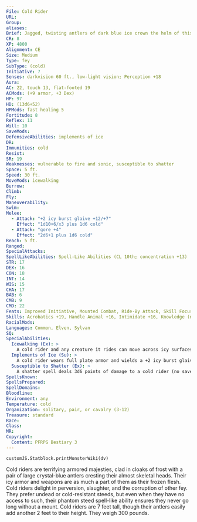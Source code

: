 ```yaml
---
File: Cold Rider
URL: 
Group: 
aliases: 
Brief: Jagged, twisting antlers of dark blue ice crown the helm of this ice-armored humanoid figure.
CR: 8
XP: 4800
Alignment: CE
Size: Medium
Type: fey
SubType: (cold)
Initiative: 7
Senses: darkvision 60 ft., low-light vision; Perception +18
Aura: 
AC: 22, touch 13, flat-footed 19
ACMods: (+9 armor, +3 Dex)
HP: 97
HD: (13d6+52)
HPMods: fast healing 5
Fortitude: 8
Reflex: 11
Will: 10
SaveMods: 
DefensiveAbilities: implements of ice
DR: 
Immunities: cold
Resist: 
SR: 19
Weaknesses: vulnerable to fire and sonic, susceptible to shatter
Space: 5 ft.
Speed: 30 ft.
MoveMods: icewalking
Burrow: 
Climb: 
Fly: 
Maneuverability: 
Swim: 
Melee: 
  - Attack: "+2 icy burst glaive +12/+7"
    Effect: "1d10+6/x3 plus 1d6 cold"
  - Attack: "gore +4"
    Effect: "2d6+1 plus 1d6 cold"
Reach: 5 ft.
Ranged: 
SpecialAttacks: 
SpellLikeAbilities: Spell-Like Abilities (CL 10th; concentration +13)  Constant-pass without trace   At Will-chill metal (DC 15), deep slumber (DC 16), ghost sound (DC 13), obscuring mist, phantom steed, ray of frost   1/day-freedom of movement, ice storm
STR: 17
DEX: 16
CON: 18
INT: 14
WIS: 15
CHA: 17
BAB: 6
CMB: 9
CMD: 22
Feats: Improved Initiative, Mounted Combat, Ride-By Attack, Skill Focus (Ride), Spirited Charge, Trample, Weapon Focus (glaive)
Skills: Acrobatics +19, Handle Animal +16, Intimidate +16, Knowledge (nature) +18, Perception +18, Ride +22, Sense Motive +18, Stealth +19
RacialMods: 
Languages: Common, Elven, Sylvan
SQ: 
SpecialAbilities:
  Icewalking (Ex): >
    A cold rider and any creature it rides can move across icy surfaces without penalty and do not need to make Acrobatics checks to run or charge on ice. They may climb icy surfaces as if under the effects of the spider climb spell.
  Implements of Ice (Su): >
    A cold rider wears full plate armor and wields a +2 icy burst glaive made of magical ice as hard as steel. Its armor does not restrict it in any way. When a cold rider dies, its armor and glaive melt into water in 1d6 rounds.
  Susceptible to Shatter (Ex): >
    A shatter spell deals 3d6 points of damage to a cold rider (no save) and reduces its armor bonus by 2 for 1 minute. Shatter spells automatically overcome a cold rider's spell resistance.
SpellsKnown: 
SpellsPrepared: 
SpellDomains: 
Bloodline: 
Environment: any
Temperature: cold
Organization: solitary, pair, or cavalry (3-12)
Treasure: standard
Race: 
Class: 
MR: 
Copyright:
  Content: PFRPG Bestiary 3
---
```

```dataviewjs
customJS.Statblock.printMonsterWiki(dv)
```
Cold riders are terrifying armored majesties, clad in cloaks of frost with a pair of large crystal-blue antlers cresting their almost skeletal heads. Their icy armor and weapons are as much a part of them as their frozen flesh. Cold riders delight in perversion, slaughter, and the corruption of other fey. They prefer undead or cold-resistant steeds, but even when they have no access to such, their phantom steed spell-like ability ensures they never go long without a mount.  Cold riders are 7 feet tall, though their antlers easily add another 2 feet to their height. They weigh 300 pounds.
